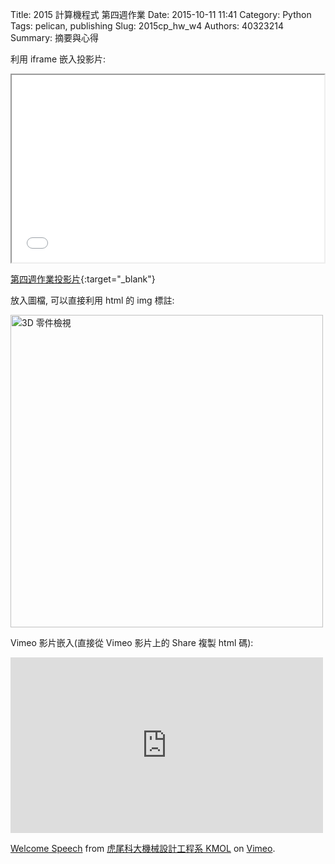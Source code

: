 Title: 2015 計算機程式 第四週作業
Date: 2015-10-11 11:41
Category: Python
Tags: pelican, publishing
Slug: 2015cp_hw_w4
Authors: 40323214
Summary: 摘要與心得
 
利用 iframe 嵌入投影片:

<iframe src="40323214_cp_w4_p.html" width="500" height="300"></iframe>

[第四週作業投影片](40323214_cp_w4_p.html){:target="_blank"}

放入圖檔, 可以直接利用 html 的 img 標註:

<img src="https://raw.githubusercontent.com/40323214/billy/gh-pages/images/1.JPG" width="500" alt="3D 零件檢視"></img>

Vimeo 影片嵌入(直接從 Vimeo 影片上的 Share 複製 html 碼):

<iframe src="https://player.vimeo.com/video/137724068" width="500" height="281" frameborder="0" webkitallowfullscreen mozallowfullscreen allowfullscreen></iframe> <p><a href="https://vimeo.com/137724068">Welcome Speech</a> from <a href="https://vimeo.com/user24079973">虎尾科大機械設計工程系 KMOL</a> on <a href="https://vimeo.com">Vimeo</a>.</p>
